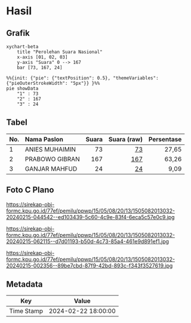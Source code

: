 # Hasil

## Grafik

```mermaid
xychart-beta
    title "Perolehan Suara Nasional"
    x-axis [01, 02, 03]
    y-axis "Suara" 0 --> 167
    bar [73, 167, 24]
```

```mermaid
%%{init: {"pie": {"textPosition": 0.5}, "themeVariables": {"pieOuterStrokeWidth": "5px"}} }%%
pie showData
    "1" : 73
    "2" : 167
    "3" : 24
```

## Tabel

| No. | Nama Paslon    | Suara | Suara (raw) | Persentase |
|:--- |:-------------- | -----:| -----------:| ----------:|
| 1   | ANIES MUHAIMIN | 73    | [73][p-1]   | 27,65      |
| 2   | PRABOWO GIBRAN | 167   | [167][p-2]  | 63,26      |
| 3   | GANJAR MAHFUD  | 24    | [24][p-3]   | 9,09       |


[p-1]: https://github.com/gigit-pemilu/pemilu-2024/blob/main/pilpres/hitung-suara/sub/15-jambi/sub/05--muaro-jambi/sub/08-sungai-gelam/sub/2013-mekar-jaya/sub/032-tps/sub/paslon-1.txt
[p-2]: https://github.com/gigit-pemilu/pemilu-2024/blob/main/pilpres/hitung-suara/sub/15-jambi/sub/05--muaro-jambi/sub/08-sungai-gelam/sub/2013-mekar-jaya/sub/032-tps/sub/paslon-2.txt
[p-3]: https://github.com/gigit-pemilu/pemilu-2024/blob/main/pilpres/hitung-suara/sub/15-jambi/sub/05--muaro-jambi/sub/08-sungai-gelam/sub/2013-mekar-jaya/sub/032-tps/sub/paslon-3.txt

## Foto C Plano

https://sirekap-obj-formc.kpu.go.id/77ef/pemilu/ppwp/15/05/08/20/13/1505082013032-20240215-044542--ed103439-5c60-4c9e-83f4-6eca5c57e0c9.jpg

https://sirekap-obj-formc.kpu.go.id/77ef/pemilu/ppwp/15/05/08/20/13/1505082013032-20240215-062115--d7d01193-b50d-4c73-85a4-461e9d891ef1.jpg

https://sirekap-obj-formc.kpu.go.id/77ef/pemilu/ppwp/15/05/08/20/13/1505082013032-20240215-002356--89be7cbd-87f9-42bd-893c-f343f3527619.jpg


## Metadata

| Key        | Value               |
| ---------- | ------------------- |
| Time Stamp | 2024-02-22 18:00:00 |



